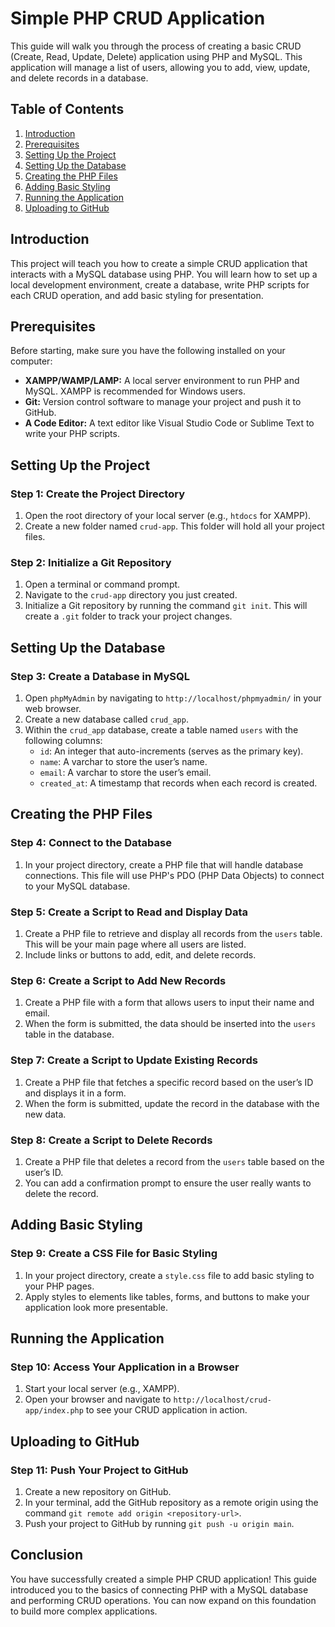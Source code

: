 # Simple PHP CRUD Application

This guide will walk you through the process of creating a basic CRUD (Create, Read, Update, Delete) application using PHP and MySQL. This application will manage a list of users, allowing you to add, view, update, and delete records in a database.

## Table of Contents

1. [Introduction](#introduction)
2. [Prerequisites](#prerequisites)
3. [Setting Up the Project](#setting-up-the-project)
4. [Setting Up the Database](#setting-up-the-database)
5. [Creating the PHP Files](#creating-the-php-files)
6. [Adding Basic Styling](#adding-basic-styling)
7. [Running the Application](#running-the-application)
8. [Uploading to GitHub](#uploading-to-github)

## Introduction

This project will teach you how to create a simple CRUD application that interacts with a MySQL database using PHP. You will learn how to set up a local development environment, create a database, write PHP scripts for each CRUD operation, and add basic styling for presentation.

## Prerequisites

Before starting, make sure you have the following installed on your computer:

- **XAMPP/WAMP/LAMP:** A local server environment to run PHP and MySQL. XAMPP is recommended for Windows users.
- **Git:** Version control software to manage your project and push it to GitHub.
- **A Code Editor:** A text editor like Visual Studio Code or Sublime Text to write your PHP scripts.

## Setting Up the Project

### Step 1: Create the Project Directory

1. Open the root directory of your local server (e.g., `htdocs` for XAMPP).
2. Create a new folder named `crud-app`. This folder will hold all your project files.

### Step 2: Initialize a Git Repository

1. Open a terminal or command prompt.
2. Navigate to the `crud-app` directory you just created.
3. Initialize a Git repository by running the command `git init`. This will create a `.git` folder to track your project changes.

## Setting Up the Database

### Step 3: Create a Database in MySQL

1. Open `phpMyAdmin` by navigating to `http://localhost/phpmyadmin/` in your web browser.
2. Create a new database called `crud_app`.
3. Within the `crud_app` database, create a table named `users` with the following columns:
   - `id`: An integer that auto-increments (serves as the primary key).
   - `name`: A varchar to store the user’s name.
   - `email`: A varchar to store the user’s email.
   - `created_at`: A timestamp that records when each record is created.

## Creating the PHP Files

### Step 4: Connect to the Database

1. In your project directory, create a PHP file that will handle database connections. This file will use PHP's PDO (PHP Data Objects) to connect to your MySQL database.

### Step 5: Create a Script to Read and Display Data

1. Create a PHP file to retrieve and display all records from the `users` table. This will be your main page where all users are listed.
2. Include links or buttons to add, edit, and delete records.

### Step 6: Create a Script to Add New Records

1. Create a PHP file with a form that allows users to input their name and email.
2. When the form is submitted, the data should be inserted into the `users` table in the database.

### Step 7: Create a Script to Update Existing Records

1. Create a PHP file that fetches a specific record based on the user’s ID and displays it in a form.
2. When the form is submitted, update the record in the database with the new data.

### Step 8: Create a Script to Delete Records

1. Create a PHP file that deletes a record from the `users` table based on the user’s ID.
2. You can add a confirmation prompt to ensure the user really wants to delete the record.

## Adding Basic Styling

### Step 9: Create a CSS File for Basic Styling

1. In your project directory, create a `style.css` file to add basic styling to your PHP pages.
2. Apply styles to elements like tables, forms, and buttons to make your application look more presentable.

## Running the Application

### Step 10: Access Your Application in a Browser

1. Start your local server (e.g., XAMPP).
2. Open your browser and navigate to `http://localhost/crud-app/index.php` to see your CRUD application in action.

## Uploading to GitHub

### Step 11: Push Your Project to GitHub

1. Create a new repository on GitHub.
2. In your terminal, add the GitHub repository as a remote origin using the command `git remote add origin <repository-url>`.
3. Push your project to GitHub by running `git push -u origin main`.

## Conclusion

You have successfully created a simple PHP CRUD application! This guide introduced you to the basics of connecting PHP with a MySQL database and performing CRUD operations. You can now expand on this foundation to build more complex applications.
